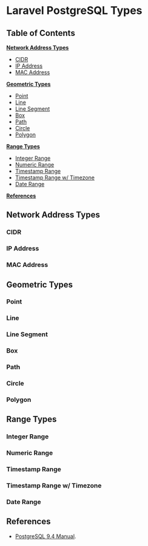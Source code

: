 # Laravel PostgreSQL Types

## Table of Contents

**[Network Address Types](#network-address-types)**

* [CIDR](#cidr)
* [IP Address](#ip-address)
* [MAC Address](#mac-address)

**[Geometric Types](#geometric-types)**

* [Point](#point)
* [Line](#line)
* [Line Segment](#line-segment)
* [Box](#box)
* [Path](#path)
* [Circle](#circle)
* [Polygon](#polygon)

**[Range Types](#range-types)**

* [Integer Range](#integer-range)
* [Numeric Range](#numeric-range)
* [Timestamp Range](#timestamp-range)
* [Timestamp Range w/ Timezone](#timestamp-timezone-range)
* [Date Range](#date-range)

**[References](#references)**


## Network Address Types

### CIDR

### IP Address

### MAC Address


## Geometric Types

### Point

### Line

### Line Segment

### Box

### Path

### Circle

### Polygon


## Range Types

### Integer Range

### Numeric Range

### Timestamp Range

### Timestamp Range w/ Timezone

### Date Range


## References

- [PostgreSQL 9.4 Manual](http://www.postgresql.org/docs/9.4/static/datatype.html).